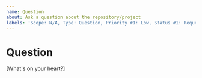 ```yaml
---
name: Question
about: Ask a question about the repository/project
labels: 'Scope: N/A, Type: Question, Priority #1: Low, Status #1: Requested'
---
```


# Question #

[What's on your heart?]
